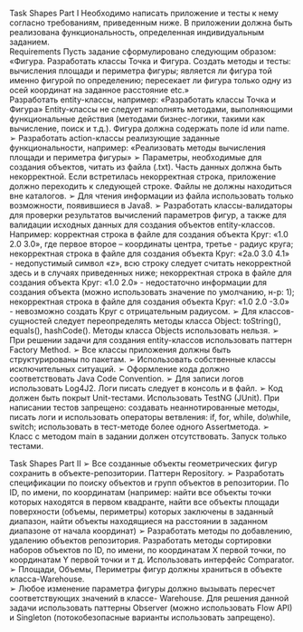 Task Shapes Part I
Необходимо написать приложение и тесты к нему согласно требованиям, приведенным ниже. В приложении должна быть реализована функциональность, определенная индивидуальным заданием.  
Requirements 
Пусть задание сформулировано следующим образом: «Фигура. Разработать классы Точка и Фигура. Создать методы и тесты: вычисления площади и периметра фигуры; является ли фигура той именно фигурой по определению; пересекает ли фигура только одну из осей координат на заданное расстояние etc.»  
  Разработать entity-классы, например: «Разработать классы Точка и Фигура» 
  Entity-классы не следует наполнять методами, выполняющими функциональные действия (методами бизнес-логики, такими как вычисление, поиск и т.д.). 
  Фигура должна содержать поле id или name. ➢ Разработать action-классы реализующие заданные функциональности, например: «Реализовать методы вычисления площади и периметра фигуры» 
➢ Параметры, необходимые для создания объектов, читать из файла (.txt). Часть данных должна быть некорректной. Если встретилась некорректная строка, приложение должно переходить к следующей строке. Файлы не должны находиться вне каталогов. 
➢ Для чтения информации из файла использовать только возможности, появившиеся в Java8. 
➢ Разработать классы-валидаторы для проверки результатов вычислений параметров фигур, а также для валидации исходных данных для создания объектов entity-классов. Например: корректная строка в файле для создания объекта Круг: «1.0 2.0 3.0», где первое второе – координаты центра, третье - радиус круга; некорректная строка в файле для создания объекта Круг: «2a.0 3.0 4.1» - недопустимый символ «z», всю строку следует считать некорректной здесь и в случаях приведенных ниже; некорректная строка в файле для создания объекта Круг: «1.0 2.0» - недостаточно информации для создания объекта (можно использовать значение по умолчанию, н-р: 1); некорректная строка в файле для создания объекта Круг: «1.0 2.0 -3.0» - невозможно создать Круг с отрицательным радиусом. 
➢ Для классов-сущностей следует переопределять методы класса Object: toString(), equals(), hashCode(). Методы класса Objects использовать нельзя. 
➢ При решении задачи для создания entity-классов использовать паттерн Factory Method. 
➢ Все классы приложения должны быть структурированы по пакетам. 
➢ Использовать собственные классы исключительных ситуаций.
➢ Оформление кода должно соответствовать Java Code Convention. 
➢ Для записи логов использовать Log4J2. Логи писать следует в консоль и в файл. 
➢ Код должен быть покрыт Unit-тестами. Использовать TestNG (JUnit). При написании тестов запрещено: создавать неаннотированные методы, писать логи и использовать операторы ветвления: if, for, while, do\while, switch; использовать в тест-методе более одного Assertметода. 
➢ Класс с методом main в задании должен отсутствовать. Запуск только тестами. 

Task Shapes Part II 
➢ Все созданные объекты геометрических фигур сохранить в объекте-репозитории. Паттерн Repository.
➢ Разработать спецификации по поиску объектов и групп объектов в репозитории. По ID, по имени, по координатам (например: найти все объекты точки которых находятся в первом квадранте, найти все объекты площади поверхности (объемы, периметры) которых заключены в заданный диапазон, найти объекты находящиеся на расстоянии в заданном диапазоне от начала координат)
➢ Разработать методы по добавлению, удалению объектов репозитория. Разработать методы сортировки наборов объектов по ID, по имени, по координатам Х первой точки, по координатам Y первой точки и т д. Использовать интерфейс Comparator.  
➢ Площади, Объемы, Периметры фигур должны храниться в объекте класса-Warehouse.  
➢ Любое изменение параметра фигуры должно вызывать пересчет соответствующих значений в классе- Warehouse.  Для решения данной задачи использовать паттерны Observer (можно использовать Flow API)  и Singleton (потокобезопасные варианты использовать запрещено).
